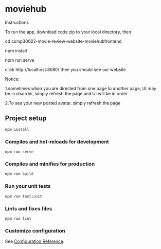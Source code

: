 # moviehub

Instructions

To run the app, download code zip to your local directory, then

cd comp30022-movie-review-website-moviehubfrontend

npm install

npm run serve

click http://localhost:8080/ then you should see our website

Notice:

1.sometimes when you are directed from one page to another page, UI may be in disorder, simply refresh the page and UI will be in order

2.To see your new posted avatar, simply refresh the page

## Project setup
```
npm install
```

### Compiles and hot-reloads for development
```
npm run serve
```

### Compiles and minifies for production
```
npm run build
```

### Run your unit tests
```
npm run test:unit
```

### Lints and fixes files
```
npm run lint
```

### Customize configuration
See [Configuration Reference](https://cli.vuejs.org/config/).

